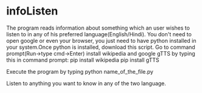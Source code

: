 # infoListen
The program reads information about something which an user wishes to listen to in any of his preferred language(English/Hindi).
You don't need to open google or even your browser, you just need to have python installed in your system.Once python is installed, download this 
script.
Go to command prompt(Run->type cmd->Enter)
install wikipedia and google gTTS by typing this in command prompt:
  pip install wikipedia
  pip install gTTS
  
Execute the program by typing python name_of_the_file.py

Listen to anything you want to know in any of the two language.
